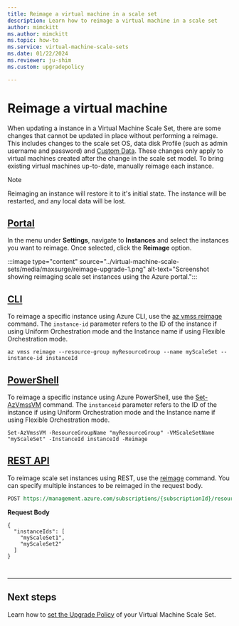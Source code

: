 ```yaml
---
title: Reimage a virtual machine in a scale set
description: Learn how to reimage a virtual machine in a scale set
author: mimckitt
ms.author: mimckitt
ms.topic: how-to
ms.service: virtual-machine-scale-sets
ms.date: 01/22/2024
ms.reviewer: ju-shim
ms.custom: upgradepolicy

---
```


# Reimage a virtual machine

When updating a instance in a Virtual Machine Scale Set, there are some changes that cannot be updated in place without performing a reimage. This includes changes to the scale set OS, data disk Profile (such as admin username and password) and [Custom Data](../virtual-machines/custom-data.md). These changes only apply to virtual machines created after the change in the scale set model. To bring existing virtual machines up-to-date, manually reimage each instance. 

> [!NOTE]
> Reimaging an instance will restore it to it's initial state. The instance will be restarted, and any local data will be lost.

## [Portal](#tab/portal)

In the menu under **Settings**, navigate to **Instances** and select the instances you want to reimage. Once selected, click the **Reimage** option.


:::image type="content" source="../virtual-machine-scale-sets/media/maxsurge/reimage-upgrade-1.png" alt-text="Screenshot showing reimaging scale set instances using the Azure portal.":::


## [CLI](#tab/cli)
To reimage a specific instance using Azure CLI, use the [az vmss reimage](/cli/azure/vmss#az-vmss-reimage) command. The `instance-id` parameter refers to the ID of the instance if using Uniform Orchestration mode and the Instance name if using Flexible Orchestration mode. 

```azurecli-interactive
az vmss reimage --resource-group myResourceGroup --name myScaleSet --instance-id instanceId
```

## [PowerShell](#tab/powershell)
To reimage a specific instance using Azure PowerShell, use the [Set-AzVmssVM](/powershell/module/az.compute/set-azvmssvm) command.  The `instanceid` parameter refers to the ID of the instance if using Uniform Orchestration mode and the Instance name if using Flexible Orchestration mode. 

```azurepowershell-interactive
Set-AzVmssVM -ResourceGroupName "myResourceGroup" -VMScaleSetName "myScaleSet" -InstanceId instanceId -Reimage
```

## [REST API](#tab/rest)
To reimage scale set instances using REST, use the [reimage](/rest/api/compute/virtualmachinescalesets/reimage) command. You can specify multiple instances to be reimaged in the request body. 

```rest
POST https://management.azure.com/subscriptions/{subscriptionId}/resourceGroups/myResourceGroup/providers/Microsoft.Compute/virtualMachineScaleSets/myScaleSet/reimage?api-version={apiVersion}
```

**Request Body**
```HTTP
{
  "instanceIds": [
    "myScaleSet1",
    "myScaleSet2"
  ]
}



```
---

## Next steps
Learn how to [set the Upgrade Policy](virtual-machine-scale-sets-set-upgrade-policy.md) of your Virtual Machine Scale Set.
